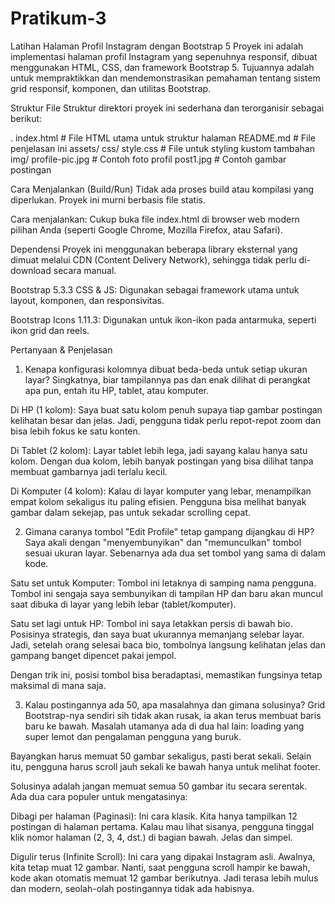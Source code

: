 # Pratikum-3
Latihan Halaman Profil Instagram dengan Bootstrap 5
Proyek ini adalah implementasi halaman profil Instagram yang sepenuhnya responsif, dibuat menggunakan HTML, CSS, dan framework Bootstrap 5. Tujuannya adalah untuk mempraktikkan dan mendemonstrasikan pemahaman tentang sistem grid responsif, komponen, dan utilitas Bootstrap.

Struktur File
Struktur direktori proyek ini sederhana dan terorganisir sebagai berikut:

.
index.html              # File HTML utama untuk struktur halaman
README.md               # File penjelasan ini
assets/
css/
style.css       # File untuk styling kustom tambahan
img/
profile-pic.jpg # Contoh foto profil
post1.jpg       # Contoh gambar postingan

Cara Menjalankan (Build/Run)
Tidak ada proses build atau kompilasi yang diperlukan. Proyek ini murni berbasis file statis.

Cara menjalankan: Cukup buka file index.html di browser web modern pilihan Anda (seperti Google Chrome, Mozilla Firefox, atau Safari).

Dependensi
Proyek ini menggunakan beberapa library eksternal yang dimuat melalui CDN (Content Delivery Network), sehingga tidak perlu di-download secara manual.

Bootstrap 5.3.3 CSS & JS: Digunakan sebagai framework utama untuk layout, komponen, dan responsivitas.

Bootstrap Icons 1.11.3: Digunakan untuk ikon-ikon pada antarmuka, seperti ikon grid dan reels.

Pertanyaan & Penjelasan
1. Kenapa konfigurasi kolomnya dibuat beda-beda untuk setiap ukuran layar?
Singkatnya, biar tampilannya pas dan enak dilihat di perangkat apa pun, entah itu HP, tablet, atau komputer.

Di HP (1 kolom): Saya buat satu kolom penuh supaya tiap gambar postingan kelihatan besar dan jelas. Jadi, pengguna tidak perlu repot-repot zoom dan bisa lebih fokus ke satu konten.

Di Tablet (2 kolom): Layar tablet lebih lega, jadi sayang kalau hanya satu kolom. Dengan dua kolom, lebih banyak postingan yang bisa dilihat tanpa membuat gambarnya jadi terlalu kecil.

Di Komputer (4 kolom): Kalau di layar komputer yang lebar, menampilkan empat kolom sekaligus itu paling efisien. Pengguna bisa melihat banyak gambar dalam sekejap, pas untuk sekadar scrolling cepat.

2. Gimana caranya tombol "Edit Profile" tetap gampang dijangkau di HP?
Saya akali dengan "menyembunyikan" dan "memunculkan" tombol sesuai ukuran layar. Sebenarnya ada dua set tombol yang sama di dalam kode.

Satu set untuk Komputer: Tombol ini letaknya di samping nama pengguna. Tombol ini sengaja saya sembunyikan di tampilan HP dan baru akan muncul saat dibuka di layar yang lebih lebar (tablet/komputer).

Satu set lagi untuk HP: Tombol ini saya letakkan persis di bawah bio. Posisinya strategis, dan saya buat ukurannya memanjang selebar layar. Jadi, setelah orang selesai baca bio, tombolnya langsung kelihatan jelas dan gampang banget dipencet pakai jempol.

Dengan trik ini, posisi tombol bisa beradaptasi, memastikan fungsinya tetap maksimal di mana saja.

3. Kalau postingannya ada 50, apa masalahnya dan gimana solusinya?
Grid Bootstrap-nya sendiri sih tidak akan rusak, ia akan terus membuat baris baru ke bawah. Masalah utamanya ada di dua hal lain: loading yang super lemot dan pengalaman pengguna yang buruk.

Bayangkan harus memuat 50 gambar sekaligus, pasti berat sekali. Selain itu, pengguna harus scroll jauh sekali ke bawah hanya untuk melihat footer.

Solusinya adalah jangan memuat semua 50 gambar itu secara serentak. Ada dua cara populer untuk mengatasinya:

Dibagi per halaman (Paginasi): Ini cara klasik. Kita hanya tampilkan 12 postingan di halaman pertama. Kalau mau lihat sisanya, pengguna tinggal klik nomor halaman (2, 3, 4, dst.) di bagian bawah. Jelas dan simpel.

Digulir terus (Infinite Scroll): Ini cara yang dipakai Instagram asli. Awalnya, kita tetap muat 12 gambar. Nanti, saat pengguna scroll hampir ke bawah, kode akan otomatis memuat 12 gambar berikutnya. Jadi terasa lebih mulus dan modern, seolah-olah postingannya tidak ada habisnya.
